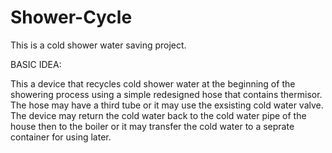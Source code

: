 # Shower-Cycle
This is a cold shower water saving project.

BASIC IDEA: 

This a device that recycles cold shower water at the beginning of the showering process using a simple redesigned hose that contains thermisor. The hose may have a third tube or it may use the exsisting cold water valve. The device may return the cold water back to the cold water pipe of the house then to the boiler or it may transfer the cold water to a seprate container for using later.
